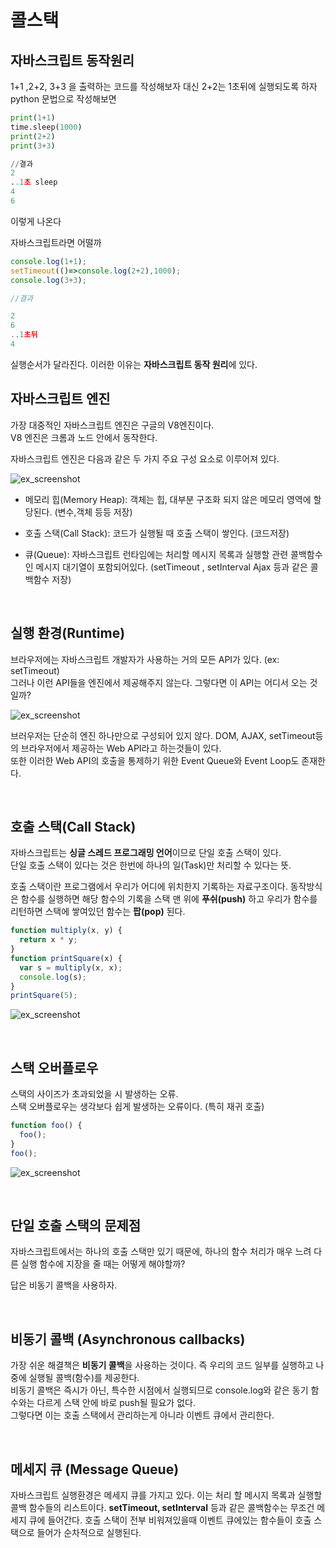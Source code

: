 # 콜스택

## 자바스크립트 동작원리

1+1 ,2+2, 3+3 을 출력하는 코드를 작성해보자
대신 2+2는 1초뒤에 실행되도록 하자
python 문법으로 작성해보면

```python
print(1+1)
time.sleep(1000)
print(2+2)
print(3+3)

//결과
2
..1초 sleep
4
6
```

이렇게 나온다

자바스크립트라면 어떨까

```javascript
console.log(1+1);
setTimeout(()=>console.log(2+2),1000);
console.log(3+3);

//결과

2
6
..1초뒤
4
```

실행순서가 달라진다. 이러한 이유는 **자바스크립트 동작 원리**에 있다.

## 자바스크립트 엔진

가장 대중적인 자바스크립트 엔진은 구글의 V8엔진이다.  
V8 엔진은 크롬과 노드 안에서 동작한다.

자바스크립트 엔진은 다음과 같은 두 가지 주요 구성 요소로 이루어져 있다.

![ex_screenshot](./asset/heap-stack.png)

- 메모리 힙(Memory Heap): 객체는 힙, 대부분 구조화 되지 않은 메모리 영역에 할당된다. (변수,객체 등등 저장)

- 호출 스택(Call Stack): 코드가 실행될 때 호출 스택이 쌓인다. (코드저장)

- 큐(Queue): 자바스크립트 런타임에는 처리할 메시지 목록과 실행할 관련 콜백함수인 메시지 대기열이 포함되어있다. (setTimeout , setInterval Ajax 등과 같은 콜백함수 저장)

<br>

## 실행 환경(Runtime)

브라우저에는 자바스크립트 개발자가 사용하는 거의 모든 API가 있다. (ex: setTimeout)  
그러나 이런 API들을 엔진에서 제공해주지 않는다. 그렇다면 이 API는 어디서 오는 것일까?

![ex_screenshot](./asset/runtime.png)

브러우저는 단순히 엔진 하나만으로 구성되어 있지 않다. DOM, AJAX, setTimeout등의 브라우저에서 제공하는 Web API라고 하는것들이 있다.  
또한 이러한 Web API의 호출을 통제하기 위한 Event Queue와 Event Loop도 존재한다.

<br>

## 호출 스택(Call Stack)

자바스크립트는 **싱글 스레드 프로그래밍 언어**이므로 단일 호출 스택이 있다.  
단일 호출 스택이 있다는 것은 한번에 하나의 일(Task)만 처리할 수 있다는 뜻.

호출 스택이란 프로그램에서 우리가 어디에 위치한지 기록하는 자료구조이다. 동작방식은 함수를 실행하면 해당 함수의 기록을 스택 맨 위에 **푸쉬(push)** 하고 우리가 함수를 리턴하면 스택에 쌓여있던 함수는 **팝(pop)** 된다.

```javascript
function multiply(x, y) {
  return x * y;
}
function printSquare(x) {
  var s = multiply(x, x);
  console.log(s);
}
printSquare(5);
```

![ex_screenshot](./asset/call-stack.png)

<br>

## 스택 오버플로우

스택의 사이즈가 초과되었을 시 발생하는 오류.  
스택 오버플로우는 생각보다 쉽게 발생하는 오류이다. (특히 재귀 호출)

```javascript
function foo() {
  foo();
}
foo();
```

![ex_screenshot](./asset/stack-overflow.png)

<br>

## 단일 호출 스택의 문제점

자바스크립트에서는 하나의 호출 스택만 있기 때문에, 하나의 함수 처리가 매우 느려 다른 실행 함수에 지장을 줄 때는 어떻게 해야할까?

답은 비동기 콜백을 사용하자.

<br>

## 비동기 콜백 (Asynchronous callbacks)

가장 쉬운 해결책은 **비동기 콜백**을 사용하는 것이다. 즉 우리의 코드 일부를 실행하고 나중에 실행될 콜백(함수)를 제공한다.  
비동기 콜백은 즉시가 아닌, 특수한 시점에서 실행되므로 console.log와 같은 동기 함수와는 다르게 스택 안에 바로 push될 필요가 없다.  
그렇다면 이는 호출 스택에서 관리하는게 아니라 이벤트 큐에서 관리한다.

<br>

## 메세지 큐 (Message Queue)

자바스크립트 실행환경은 메세지 큐를 가지고 있다. 이는 처리 할 메시지 목록과 실행할 콜백 함수들의 리스트이다.
**setTimeout, setInterval** 등과 같은 콜백함수는 무조건 메세지 큐에 들어간다.
호출 스택이 전부 비워져있을때 이벤트 큐에있는 함수들이 호출 스택으로 들어가 순차적으로 실행된다.

